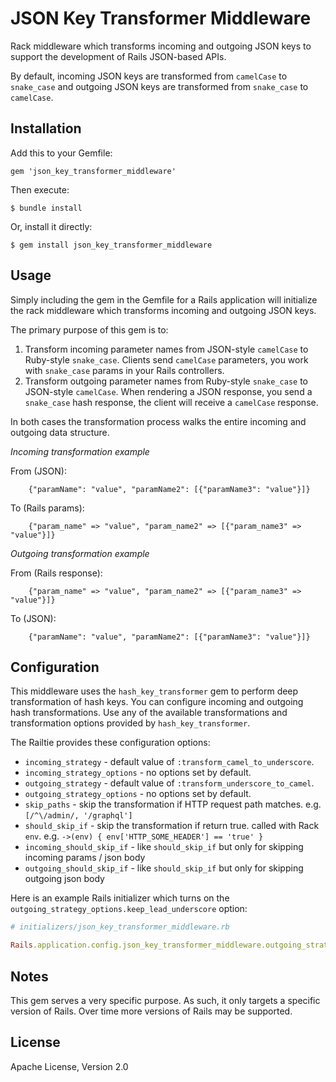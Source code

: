 # JSON Key Transformer Middleware

Rack middleware which transforms incoming and outgoing JSON keys to support the development of Rails JSON-based APIs.

By default, incoming JSON keys are transformed from `camelCase` to `snake_case` and outgoing JSON keys are transformed from `snake_case` to `camelCase`.

## Installation

Add this to your Gemfile:

    gem 'json_key_transformer_middleware'

Then execute:

    $ bundle install

Or, install it directly:

    $ gem install json_key_transformer_middleware

## Usage

Simply including the gem in the Gemfile for a Rails application will initialize the rack middleware which transforms incoming and outgoing JSON keys.

The primary purpose of this gem is to:

1. Transform incoming parameter names from JSON-style `camelCase` to Ruby-style `snake_case`. Clients send `camelCase` parameters, you work with `snake_case` params in your Rails controllers.
1. Transform outgoing parameter names from Ruby-style `snake_case` to JSON-style `camelCase`. When rendering a JSON response, you send a `snake_case` hash response, the client will receive a `camelCase` response.

In both cases the transformation process walks the entire incoming and outgoing data structure.

*Incoming transformation example*

From (JSON):

```
    {"paramName": "value", "paramName2": [{"paramName3": "value"}]}
```

To (Rails params):

```
    {"param_name" => "value", "param_name2" => [{"param_name3" => "value"}]}
```

*Outgoing transformation example*

From (Rails response):

```
    {"param_name" => "value", "param_name2" => [{"param_name3" => "value"}]}
```

To (JSON):

```
    {"paramName": "value", "paramName2": [{"paramName3": "value"}]}
```

## Configuration

This middleware uses the `hash_key_transformer` gem to perform deep transformation of hash keys. You can configure incoming and outgoing hash transformations. Use any of the available transformations and transformation options provided by `hash_key_transformer`.

The Railtie provides these configuration options:

* `incoming_strategy` - default value of `:transform_camel_to_underscore`.
* `incoming_strategy_options` - no options set by default.
* `outgoing_strategy` - default value of `:transform_underscore_to_camel`.
* `outgoing_strategy_options` - no options set by default.
* `skip_paths` - skip the transformation if HTTP request path matches. e.g. `[/^\/admin/, '/graphql']`
* `should_skip_if` - skip the transformation if return true. called with Rack `env`. e.g. `->(env) { env['HTTP_SOME_HEADER'] == 'true' }`
* `incoming_should_skip_if` - like `should_skip_if` but only for skipping incoming params / json body
* `outgoing_should_skip_if` - like `should_skip_if` but only for skipping outgoing json body

Here is an example Rails initializer which turns on the `outgoing_strategy_options.keep_lead_underscore` option:

```ruby
# initializers/json_key_transformer_middleware.rb

Rails.application.config.json_key_transformer_middleware.outgoing_strategy_options.keep_lead_underscore = true
```

## Notes

This gem serves a very specific purpose. As such, it only targets a specific version of Rails. Over time more versions of Rails may be supported.

## License

Apache License, Version 2.0
